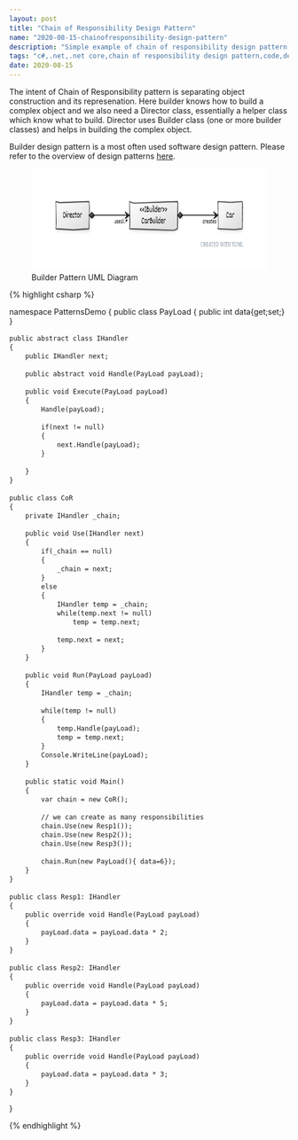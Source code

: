 ```yaml
---
layout: post
title: "Chain of Responsibility Design Pattern"
name: "2020-08-15-chainofresponsibility-design-pattern"
description: "Simple example of chain of responsibility design pattern."
tags: "c#,.net,.net core,chain of responsibility design pattern,code,design pattern,UML,unified modeling language,technical article,blog,post"
date: 2020-08-15
---
```


<p>The intent of Chain of Responsibility pattern is separating object construction and its represenation. Here builder knows how to build a complex object and we also need a Director class, essentially a helper class which know what to build. Director uses Builder class (one or more builder classes) and helps in building the complex object.</p>
<p>Builder design pattern is a most often used software design pattern. Please refer to the overview of design patterns <a href="http://viksrirangam.github.io/blog/design-patterns-overview" title="sofware design patterns using c#" target="_blank">here</a>.<p>

<p>
    <figure>
      <img class="diagram" src="/images/BuilderPattern.png" alt="Builder Pattern UML Diagram" width="716px" height="185px" />
      <figcaption>Builder Pattern UML Diagram</figcaption>
    </figure>    
</p>

{% highlight csharp %}

namespace PatternsDemo
{
    public class PayLoad
    {
        public int data{get;set;}
    }

    public abstract class IHandler
    {
        public IHandler next;
        
        public abstract void Handle(PayLoad payLoad);
    
        public void Execute(PayLoad payLoad)
        {
            Handle(payLoad);

            if(next != null)
            {
                next.Handle(payLoad);
            }

        }
    }

    public class CoR
    {
        private IHandler _chain;

        public void Use(IHandler next)
        {
            if(_chain == null)
            {
                _chain = next;
            }
            else
            {
                IHandler temp = _chain;
                while(temp.next != null)
                    temp = temp.next;

                temp.next = next;
            }
        }

        public void Run(PayLoad payLoad)
        {
            IHandler temp = _chain;
            
            while(temp != null)
            {
                temp.Handle(payLoad);
                temp = temp.next;
            }   
            Console.WriteLine(payLoad);
        }

        public static void Main()
        {
            var chain = new CoR();
            
            // we can create as many responsibilities
            chain.Use(new Resp1());
            chain.Use(new Resp2());
            chain.Use(new Resp3());

            chain.Run(new PayLoad(){ data=6});
        }
    }

    public class Resp1: IHandler
    {
        public override void Handle(PayLoad payLoad)
        {
            payLoad.data = payLoad.data * 2;
        }
    }

    public class Resp2: IHandler
    {
        public override void Handle(PayLoad payLoad)
        {
            payLoad.data = payLoad.data * 5;
        }
    }

    public class Resp3: IHandler
    {
        public override void Handle(PayLoad payLoad)
        {
            payLoad.data = payLoad.data * 3;
        }
    }
}

{% endhighlight %}